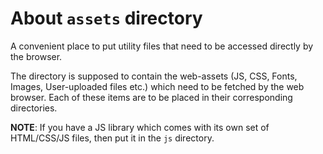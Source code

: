 # About `assets` directory

A convenient place to put utility files that need to be accessed directly by the browser.

The directory is supposed to contain the web-assets (JS, CSS, Fonts, Images, User-uploaded files etc.) which need to be fetched by the web browser. Each of these items are to be placed in their corresponding directories. 

**NOTE**: If you have a JS library which comes with its own set of HTML/CSS/JS files, then put it in the `js` directory.